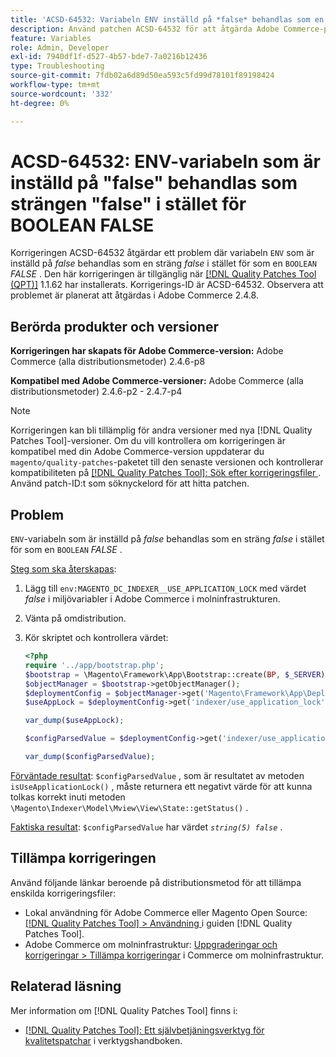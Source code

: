 ```yaml
---
title: 'ACSD-64532: Variabeln ENV inställd på *false* behandlas som en sträng *false* i stället för BOOLEAN *FALSE*'
description: Använd patchen ACSD-64532 för att åtgärda Adobe Commerce-problemet där variabeln "ENV" som är inställd på *false* behandlas som en sträng *false* i stället för som "BOOLEAN" *FALSE*.
feature: Variables
role: Admin, Developer
exl-id: 7940df1f-d527-4b57-bde7-7a0216b12436
type: Troubleshooting
source-git-commit: 7fdb02a6d89d50ea593c5fd99d78101f89198424
workflow-type: tm+mt
source-wordcount: '332'
ht-degree: 0%

---
```


# ACSD-64532: ENV-variabeln som är inställd på &quot;false&quot; behandlas som strängen &quot;false&quot; i stället för BOOLEAN FALSE

Korrigeringen ACSD-64532 åtgärdar ett problem där variabeln `ENV` som är inställd på *false* behandlas som en sträng *false* i stället för som en `BOOLEAN` *FALSE* . Den här korrigeringen är tillgänglig när [[!DNL Quality Patches Tool (QPT)]](/help/tools/quality-patches-tool/quality-patches-tool-to-self-serve-quality-patches.md) 1.1.62 har installerats. Korrigerings-ID är ACSD-64532. Observera att problemet är planerat att åtgärdas i Adobe Commerce 2.4.8.

## Berörda produkter och versioner

**Korrigeringen har skapats för Adobe Commerce-version:**
Adobe Commerce (alla distributionsmetoder) 2.4.6-p8

**Kompatibel med Adobe Commerce-versioner:**
Adobe Commerce (alla distributionsmetoder) 2.4.6-p2 - 2.4.7-p4

>[!NOTE]
>
>Korrigeringen kan bli tillämplig för andra versioner med nya [!DNL Quality Patches Tool]-versioner. Om du vill kontrollera om korrigeringen är kompatibel med din Adobe Commerce-version uppdaterar du `magento/quality-patches`-paketet till den senaste versionen och kontrollerar kompatibiliteten på [[!DNL Quality Patches Tool]: Sök efter korrigeringsfiler ](https://experienceleague.adobe.com/tools/commerce-quality-patches/index.html?lang=sv-SE). Använd patch-ID:t som söknyckelord för att hitta patchen.

## Problem

`ENV`-variabeln som är inställd på *false* behandlas som en sträng *false* i stället för som en `BOOLEAN` *FALSE* .

<u>Steg som ska återskapas</u>:
1. Lägg till `env:MAGENTO_DC_INDEXER__USE_APPLICATION_LOCK` med värdet *false* i miljövariabler i Adobe Commerce i molninfrastrukturen.
1. Vänta på omdistribution.
1. Kör skriptet och kontrollera värdet:

   ```php
   <?php
   require '../app/bootstrap.php';
   $bootstrap = \Magento\Framework\App\Bootstrap::create(BP, $_SERVER);
   $objectManager = $bootstrap->getObjectManager();
   $deploymentConfig = $objectManager->get('Magento\Framework\App\DeploymentConfig');
   $useAppLock = $deploymentConfig->get('indexer/use_application_lock');
   
   var_dump($useAppLock);
   
   $configParsedValue = $deploymentConfig->get('indexer/use_application_lock') ?: false;
   
   var_dump($configParsedValue); 
   ```

<u>Förväntade resultat</u>:
`$configParsedValue` , som är resultatet av metoden `isUseApplicationLock()` , måste returnera ett negativt värde för att kunna tolkas korrekt inuti metoden `\Magento\Indexer\Model\Mview\View\State::getStatus()` .

<u>Faktiska resultat</u>:
`$configParsedValue` har värdet *`string(5) false`* .

## Tillämpa korrigeringen

Använd följande länkar beroende på distributionsmetod för att tillämpa enskilda korrigeringsfiler:

* Lokal användning för Adobe Commerce eller Magento Open Source: [[!DNL Quality Patches Tool] > Användning ](/help/tools/quality-patches-tool/usage.md) i guiden [!DNL Quality Patches Tool].
* Adobe Commerce om molninfrastruktur: [Uppgraderingar och korrigeringar > Tillämpa korrigeringar](https://experienceleague.adobe.com/docs/commerce-cloud-service/user-guide/develop/upgrade/apply-patches.html?lang=sv-SE) i Commerce om molninfrastruktur.

## Relaterad läsning

Mer information om [!DNL Quality Patches Tool] finns i:
* [[!DNL Quality Patches Tool]: Ett självbetjäningsverktyg för kvalitetspatchar](/help/tools/quality-patches-tool/quality-patches-tool-to-self-serve-quality-patches.md) i verktygshandboken.
